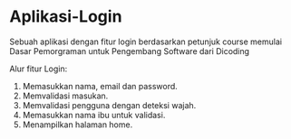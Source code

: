 # Aplikasi-Login
Sebuah aplikasi dengan fitur login berdasarkan petunjuk course memulai Dasar Pemorgraman untuk Pengembang Software dari Dicoding


Alur fitur Login:
1. Memasukkan nama, email dan password.
2. Memvalidasi masukan.
3. Memvalidasi pengguna dengan deteksi wajah.
4. Memasukkan nama ibu untuk validasi.
5. Menampilkan halaman home.
